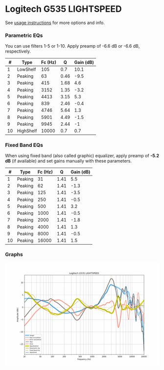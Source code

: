 # Logitech G535 LIGHTSPEED
See [usage instructions](https://github.com/jaakkopasanen/AutoEq#usage) for more options and info.

### Parametric EQs
You can use filters 1-5 or 1-10. Apply preamp of -6.6 dB or -6.6 dB, respectively.

|   # | Type      |   Fc (Hz) |    Q |   Gain (dB) |
|-----|-----------|-----------|------|-------------|
|   1 | LowShelf  |       105 | 0.7  |        10.1 |
|   2 | Peaking   |        63 | 0.46 |        -9.5 |
|   3 | Peaking   |       415 | 1.68 |         4.6 |
|   4 | Peaking   |      3152 | 1.35 |        -3.2 |
|   5 | Peaking   |      4413 | 3.15 |         5.3 |
|   6 | Peaking   |       839 | 2.46 |        -0.4 |
|   7 | Peaking   |      4746 | 5.64 |         1.3 |
|   8 | Peaking   |      5901 | 4.49 |        -1.5 |
|   9 | Peaking   |      9945 | 2.44 |        -1   |
|  10 | HighShelf |     10000 | 0.7  |         0.7 |

### Fixed Band EQs
When using fixed band (also called graphic) equalizer, apply preamp of **-5.2 dB** (if available) and set gains manually with these parameters.

|   # | Type    |   Fc (Hz) |    Q |   Gain (dB) |
|-----|---------|-----------|------|-------------|
|   1 | Peaking |        31 | 1.41 |         5.5 |
|   2 | Peaking |        62 | 1.41 |        -1.3 |
|   3 | Peaking |       125 | 1.41 |        -3.5 |
|   4 | Peaking |       250 | 1.41 |        -0.5 |
|   5 | Peaking |       500 | 1.41 |         3.2 |
|   6 | Peaking |      1000 | 1.41 |        -0.5 |
|   7 | Peaking |      2000 | 1.41 |        -1.8 |
|   8 | Peaking |      4000 | 1.41 |         1.3 |
|   9 | Peaking |      8000 | 1.41 |        -0.5 |
|  10 | Peaking |     16000 | 1.41 |         1.5 |

### Graphs
![](./Logitech%20G535%20LIGHTSPEED.png)
